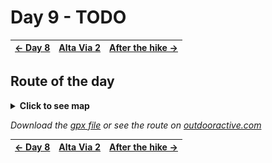 # Day 9 - TODO

|[← Day 8](../day8)|[Alta Via 2](../)|[After the hike →](../after)|
|:-|:-:|-:|

## Route of the day

<details>
<summary><strong>Click to see map</strong></summary>
<img src="../img/28-0000-map.png">
</details>

*Download the [gpx file](../gpx/av2-day9.gpx) or see the route on
[outdooractive.com](https://www.outdooractive.com/en/route/hiking-trail/province-of-belluno/-2025-alta-via-2-day-9/325543151/?share=%7E3zdmfdkz%244ossqbdb)*

|[← Day 8](../day8)|[Alta Via 2](../)|[After the hike →](../after)|
|:-|:-:|-:|
